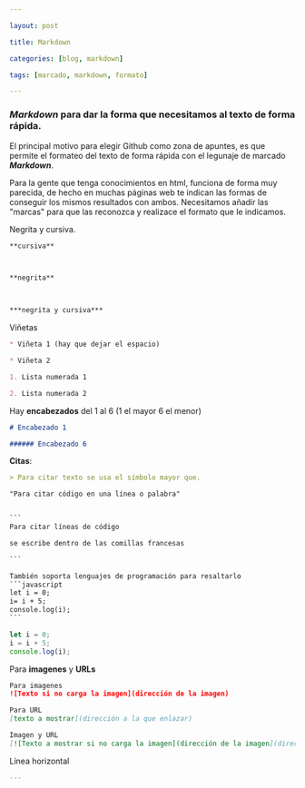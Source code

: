 ```yaml
---

layout: post

title: Markdown

categories: [blog, markdown]

tags: [marcado, markdown, formato]

---
```




### _Markdown_ para dar la forma que necesitamos al texto de forma rápida.



El principal motivo para elegir Github como zona de apuntes, es que permite el formateo del texto de forma rápida con el legunaje de marcado ***Markdown***.

Para la gente que tenga conocimientos en html, funciona de forma muy parecida, de hecho en muchas páginas web te indican las formas de conseguir los mismos resultados con ambos. Necesitamos añadir las "marcas" para que las reconozca y realizace el formato que le indicamos.

Negrita y cursiva.

```markdown
**cursiva**



**negrita**



***negrita y cursiva***
```

Viñetas

```markdown
* Viñeta 1 (hay que dejar el espacio)

* Viñeta 2

1. Lista numerada 1

2. Lista numerada 2
```

Hay **encabezados** del 1 al 6 (1 el mayor 6 el menor)

```markdown
# Encabezado 1

###### Encabezado 6
```

**Citas**:

```markdown
> Para citar texto se usa el símbolo mayor que.

"Para citar código en una línea o palabra"


​```
Para citar líneas de código 

se escribe dentro de las comillas francesas

​```

También soporta lenguajes de programación para resaltarlo
​```javascript
let i = 0;
i= i + 5;
console.log(i);
​```
```

```javascript
let i = 0;
i = i + 5;
console.log(i);
```
Para **imagenes** y **URLs**

```markdown
Para imagenes
![Texto si no carga la imagen](dirección de la imagen)

Para URL
[texto a mostrar](dirección a la que enlazar)

Imagen y URL
[![Texto a mostrar si no carga la imagen](dirección de la imagen](dirección del enlace)
```

Línea horizontal

```markdown
---
```
